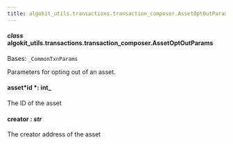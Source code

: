 ```yaml
---
title: algokit_utils.transactions.transaction_composer.AssetOptOutParams
---
```


#### _class_ algokit_utils.transactions.transaction_composer.AssetOptOutParams

Bases: `_CommonTxnParams`

Parameters for opting out of an asset.

#### asset*id *: int\_

The ID of the asset

#### creator _: str_

The creator address of the asset
